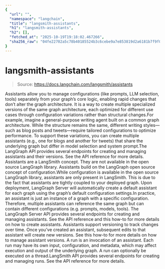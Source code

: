 ```yaml
---
{
  "url": "",
  "namespace": "langchain",
  "title": "langsmith-assistants",
  "h1": "langsmith-assistants",
  "h2": [],
  "fetched_at": "2025-10-19T19:18:02.467266",
  "sha256_raw": "04fe22702a5c78b40185524b3c6cebe9a7e853819d2a6181b7f9f08fc2ab9644"
}
---
```


# langsmith-assistants

> Source: https://docs.langchain.com/langsmith/assistants

Assistants allow you to manage configurations (like prompts, LLM selection, tools) separately from your graph’s core logic, enabling rapid changes that don’t alter the graph architecture. It is a way to create multiple specialized versions of the same graph architecture, each optimized for different use cases through configuration variations rather than structural changes.For example, imagine a general-purpose writing agent built on a common graph architecture. While the structure remains the same, different writing styles—such as blog posts and tweets—require tailored configurations to optimize performance. To support these variations, you can create multiple assistants (e.g., one for blogs and another for tweets) that share the underlying graph but differ in model selection and system prompt.The LangGraph API provides several endpoints for creating and managing assistants and their versions. See the API reference for more details.
Assistants are a LangSmith concept. They are not available in the open source LangGraph library.
Assistants build on the LangGraph open source concept of configuration.While configuration is available in the open source LangGraph library, assistants are only present in LangSmith. This is due to the fact that assistants are tightly coupled to your deployed graph. Upon deployment, LangGraph Server will automatically create a default assistant for each graph using the graph’s default configuration settings.In practice, an assistant is just an instance of a graph with a specific configuration. Therefore, multiple assistants can reference the same graph but can contain different configurations (e.g. prompts, models, tools). The LangGraph Server API provides several endpoints for creating and managing assistants. See the API reference and this how-to for more details on how to create assistants.
Assistants support versioning to track changes over time.
Once you’ve created an assistant, subsequent edits to that assistant will create new versions. See this how-to for more details on how to manage assistant versions.
A run is an invocation of an assistant. Each run may have its own input, configuration, and metadata, which may affect execution and output of the underlying graph. A run can optionally be executed on a thread.LangSmith API provides several endpoints for creating and managing runs. See the API reference for more details.